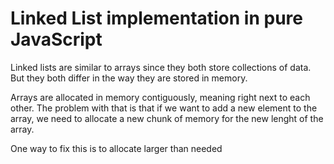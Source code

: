 # Linked List implementation in pure JavaScript

Linked lists are similar to arrays since they both store collections of data. But they both differ in the way they are stored in memory.

Arrays are allocated in memory contiguously, meaning right next to each other. The problem with that is that if we want to add a new element to the array, we need to allocate a new chunk of memory for the new lenght of the array.

One way to fix this is to allocate larger than needed
